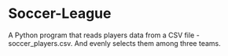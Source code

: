 # Soccer-League
A Python program that reads players data from a CSV file - soccer_players.csv. And evenly selects them among three teams.
